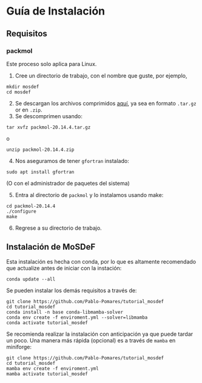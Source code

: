 # Guía de Instalación

## Requisitos

### packmol

Este proceso solo aplica para Linux.

1. Cree un directorio de trabajo, con el nombre que guste, por ejemplo,
```
mkdir mosdef
cd mosdef
```

2. Se descargan los archivos comprimidos [aquí](https://github.com/m3g/packmol/releases), ya sea en formato `.tar.gz` or en `.zip`.
3. Se descomprimen usando:

```
tar xvfz packmol-20.14.4.tar.gz
```

o

```
unzip packmol-20.14.4.zip
```

4. Nos aseguramos de tener `gfortran` instalado:

```
sudo apt install gfortran
```

(O con el administrador de paquetes del sistema)

5. Entra al directorio de `packmol` y lo instalamos usando make:

```
cd packmol-20.14.4
./configure 
make
```

6. Regrese a su directorio de trabajo.

## Instalación de MoSDeF

Esta instalación es hecha con conda, por lo que es altamente recomendado que actualize antes de iniciar con la instación:
```
conda update --all
```

Se pueden instalar los demás requisitos a través de:

```
git clone https://github.com/Pablo-Pomares/tutorial_mosdef
cd tutorial_mosdef
conda install -n base conda-libmamba-solver
conda env create -f enviroment.yml --solver=libmamba
conda activate tutorial_mosdef
```

Se recomienda realizar la instalación con anticipación ya que puede tardar un poco.
Una manera más rápida (opcional) es a través de `mamba` en miniforge:

```
git clone https://github.com/Pablo-Pomares/tutorial_mosdef
cd tutorial_mosdef
mamba env create -f enviroment.yml 
mamba activate tutorial_mosdef
```
